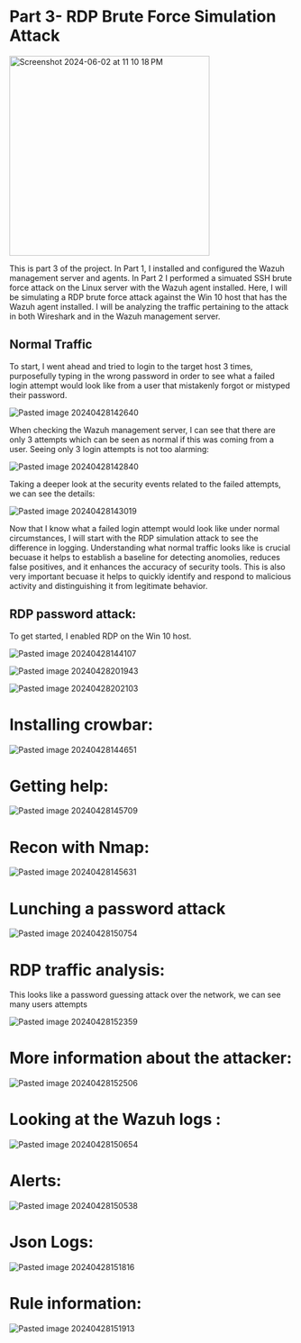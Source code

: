 # Part 3- RDP Brute Force Simulation Attack

<img width="355" alt="Screenshot 2024-06-02 at 11 10 18 PM" src="https://github.com/lm3nitro/Projects/assets/55665256/d62ed72b-d3dd-4a6f-a8e8-e35d60e06867">

This is part 3 of the project. In Part 1, I installed and configured the Wazuh management server and agents. In Part 2 I performed a simuated SSH brute force attack on the Linux server with the Wazuh agent installed. Here, I will be simulating a RDP brute force attack against the Win 10 host that has the Wazuh agent installed. I will be analyzing the traffic pertaining to the attack in both Wireshark and in the Wazuh management server.

## Normal Traffic

To start, I went ahead and tried to login to the target host 3 times, purposefully typing in the wrong password in order to see what a failed login attempt would look like from a user that mistakenly forgot or mistyped their password. 

![Pasted image 20240428142640](https://github.com/lm3nitro/Projects/assets/55665256/756b303f-258b-4839-9d0d-7560158c79f1)

When checking the Wazuh management server, I can see that there are only 3 attempts which can be seen as normal if this was coming from a user. Seeing only 3 login attempts is not too alarming:

![Pasted image 20240428142840](https://github.com/lm3nitro/Projects/assets/55665256/7e849890-8afe-4a05-8615-a7e379fab602)

Taking a deeper look at the security events related to the failed attempts, we can see the details:

![Pasted image 20240428143019](https://github.com/lm3nitro/Projects/assets/55665256/549276f5-6095-46da-9194-f2e9d878c1c6)

Now that I know what a failed login attempt would look like under normal circumstances, I will start with the RDP simulation attack to see the difference in logging. Understanding what normal traffic looks like is crucial becuase it helps to establish a baseline for detecting anomolies, reduces false positives, and it enhances the accuracy of security tools. This is also very important becuase it helps to quickly identify and respond to malicious activity and distinguishing it from legitimate behavior. 

## RDP password attack:

To get started, I enabled RDP on the Win 10 host.

![Pasted image 20240428144107](https://github.com/lm3nitro/Projects/assets/55665256/e315122f-f920-49e1-926e-e052acbca0a0)

![Pasted image 20240428201943](https://github.com/lm3nitro/Projects/assets/55665256/05ef5fb7-64ed-41d4-87ec-013cff585bbb)

![Pasted image 20240428202103](https://github.com/lm3nitro/Projects/assets/55665256/dce2e6e9-701c-4cdc-b97d-b1df5e5dabec)


# Installing crowbar:

![Pasted image 20240428144651](https://github.com/lm3nitro/Projects/assets/55665256/4ca9c749-147b-4a54-b3fa-170ed502f71e)

# Getting help:

![Pasted image 20240428145709](https://github.com/lm3nitro/Projects/assets/55665256/f016996a-6f49-462e-98c1-4f9fdff30280)


# Recon with Nmap:

![Pasted image 20240428145631](https://github.com/lm3nitro/Projects/assets/55665256/f1235d15-b841-40e8-84cf-9f10e9defcd3)


# Lunching a password attack

![Pasted image 20240428150754](https://github.com/lm3nitro/Projects/assets/55665256/ffc2758c-5c8a-403e-83d2-bddf2c6acedc)

# RDP traffic analysis:

This looks like a password guessing attack over the network, we can see many users attempts 

![Pasted image 20240428152359](https://github.com/lm3nitro/Projects/assets/55665256/6a7f54a3-411d-4f6f-9935-481250354001)


# More information about the attacker:

![Pasted image 20240428152506](https://github.com/lm3nitro/Projects/assets/55665256/06466c9f-2b75-48cd-84e7-8f7fd47a043f)

# Looking at the Wazuh logs : 

![Pasted image 20240428150654](https://github.com/lm3nitro/Projects/assets/55665256/a8d533d4-4734-4f3d-8e6b-6315a6157193)

# Alerts:

![Pasted image 20240428150538](https://github.com/lm3nitro/Projects/assets/55665256/d061c845-fdc6-4ddc-8713-04ce7ef57d35)

# Json Logs:

![Pasted image 20240428151816](https://github.com/lm3nitro/Projects/assets/55665256/720dba89-f0d5-43bb-8afe-21c092bf776a)

# Rule information:

![Pasted image 20240428151913](https://github.com/lm3nitro/Projects/assets/55665256/3eb13198-6d9c-4d0e-aee0-7f6cdeb5f646)




